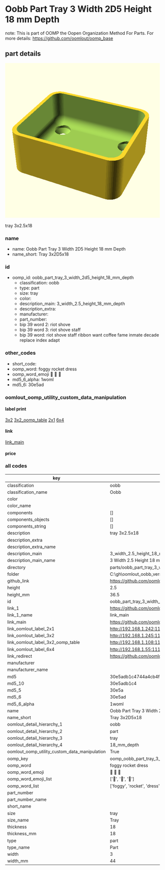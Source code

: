 # Oobb Part Tray 3 Width 2D5 Height 18 mm Depth  

note: This is part of OOMP the Oopen Organization Method For Parts. For more details: https://github.com/oomlout/oomp_base

##  part details
  

[![](3dpr.png)](3dpr.png)

tray 3x2.5x18



### name
* name: Oobb Part Tray 3 Width 2D5 Height 18 mm Depth
* name_short: Tray 3x2D5x18 
### id
* oomp_id: oobb_part_tray_3_width_2d5_height_18_mm_depth
  * classification: oobb
  * type: part
  * size: tray
  * color: 
  * description_main: 3_width_2.5_height_18_mm_depth
  * description_extra: 
  * manufacturer: 
  * part_number: 
  * bip 39 word 2: riot shove
  * bip 39 word 3: riot shove staff
  * bip 39 word: riot shove staff ribbon want coffee fame inmate decade replace index adapt

### other_codes
* short_code: 
* oomp_word: foggy rocket dress
* oomp_word_emoji :foggy: :rocket: :dress:
* md5_6_alpha: 1woml
* md5_6: 30e5ad






### oomlout_oomp_utility_custom_data_manipulation
#### label print
[3x2](http://192.168.1.245:1112/?label=oomp%201woml)
[3x2_oomp_table](http://192.168.1.108:1112/?label=oomp%201woml)
[2x1](http://192.168.1.242:1112/?label=oomp%201woml)
[6x4](http://192.168.1.55:1112/?label=oomp%201woml)    

#### link

[link_main](https://github.com/oomlout/oomlout_oobb_version_4_generated_parts/tree/main/navigation_oomp/oobb/part/tray/3_width_2.5_height_18_mm_depth/part)                              

#### price







### all codes 
| key | value |  
| --- | --- |  
| classification | oobb |  
| classification_name | Oobb |  
| color |  |  
| color_name |  |  
| components | [] |  
| components_objects | [] |  
| components_string | [] |  
| description | tray 3x2.5x18 |  
| description_extra |  |  
| description_extra_name |  |  
| description_main | 3_width_2.5_height_18_mm_depth |  
| description_main_name | 3 Width 2.5 Height 18 mm Depth |  
| directory | parts/oobb_part_tray_3_width_2d5_height_18_mm_depth |  
| folder | C:\gh\oomlout_oobb_version_4_generated_parts\parts\oobb_part_tray_3_width_2d5_height_18_mm_depth |  
| github_link | https://github.com/oomlout/oomlout_oomp_part_src/tree/main/parts/oobb_part_tray_3_width_2d5_height_18_mm_depth |  
| height | 2.5 |  
| height_mm | 36.5 |  
| id | oobb_part_tray_3_width_2d5_height_18_mm_depth |  
| link_1 | https://github.com/oomlout/oomlout_oobb_version_4_generated_parts/tree/main/navigation_oomp/oobb/part/tray/3_width_2.5_height_18_mm_depth/part |  
| link_1_name | link_main |  
| link_main | https://github.com/oomlout/oomlout_oobb_version_4_generated_parts/tree/main/navigation_oomp/oobb/part/tray/3_width_2.5_height_18_mm_depth/part |  
| link_oomlout_label_2x1 | http://192.168.1.242:1112/?label=oomp%201woml |  
| link_oomlout_label_3x2 | http://192.168.1.245:1112/?label=oomp%201woml |  
| link_oomlout_label_3x2_oomp_table | http://192.168.1.108:1112/?label=oomp%201woml |  
| link_oomlout_label_6x4 | http://192.168.1.55:1112/?label=oomp%201woml |  
| link_redirect | https://github.com/oomlout/oomlout_oobb_version_4_generated_parts/tree/main/parts/oobb_tray_03_2d5_18 |  
| manufacturer |  |  
| manufacturer_name |  |  
| md5 | 30e5adb1c4744a4cb4fb7b91a831c5d1 |  
| md5_10 | 30e5adb1c4 |  
| md5_5 | 30e5a |  
| md5_6 | 30e5ad |  
| md5_6_alpha | 1woml |  
| name | Oobb Part Tray 3 Width 2D5 Height 18 mm Depth |  
| name_short | Tray 3x2D5x18  |  
| oomlout_detail_hierarchy_1 | oobb |  
| oomlout_detail_hierarchy_2 | part |  
| oomlout_detail_hierarchy_3 | tray |  
| oomlout_detail_hierarchy_4 | 18_mm_depth |  
| oomlout_oomp_utility_custom_data_manipulation | True |  
| oomp_key | oomp_oobb_part_tray_3_width_2d5_height_18_mm_depth |  
| oomp_word | foggy rocket dress |  
| oomp_word_emoji | :foggy: :rocket: :dress: |  
| oomp_word_emoji_list | [':foggy:', ':rocket:', ':dress:'] |  
| oomp_word_list | ['foggy', 'rocket', 'dress'] |  
| part_number |  |  
| part_number_name |  |  
| short_name |  |  
| size | tray |  
| size_name | Tray |  
| thickness | 18 |  
| thickness_mm | 18 |  
| type | part |  
| type_name | Part |  
| width | 3 |  
| width_mm | 44 |  
